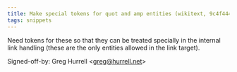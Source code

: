 ```yaml
---
title: Make special tokens for quot and amp entities (wikitext, 9c4f444)
tags: snippets
---
```


Need tokens for these so that they can be treated specially in the internal link handling (these are the only entities allowed in the link target).

Signed-off-by: Greg Hurrell &lt;greg@hurrell.net&gt;
